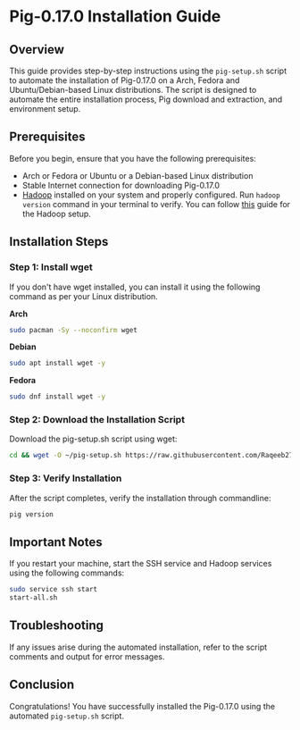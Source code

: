 # Pig-0.17.0 Installation Guide

## Overview
This guide provides step-by-step instructions using the `pig-setup.sh` script to automate the installation of Pig-0.17.0 on a Arch, Fedora and Ubuntu/Debian-based Linux distributions. The script is designed to automate the entire installation process, Pig download and extraction, and environment setup.

## Prerequisites
Before you begin, ensure that you have the following prerequisites:

- Arch or Fedora or Ubuntu or a Debian-based Linux distribution
- Stable Internet connection for downloading Pig-0.17.0
- [Hadoop](https://hadoop.apache.org/) installed on your system and properly configured. Run `hadoop version` command in your terminal to verify. You can follow [this](https://github.com/Raqeeb27/MyResourceHub/blob/main/hadoop_files/README.md) guide for the Hadoop setup.


## Installation Steps

### Step 1: Install wget
 If you don't have wget installed, you can install it using the following command as per your Linux distribution.

**Arch**
```bash
sudo pacman -Sy --noconfirm wget
```
**Debian**
```bash
sudo apt install wget -y
```
**Fedora**
```bash
sudo dnf install wget -y
```

### Step 2: Download the Installation Script
Download the pig-setup.sh script using wget:
```bash
cd && wget -O ~/pig-setup.sh https://raw.githubusercontent.com/Raqeeb27/MyResourceHub/refs/heads/main/hadoop_files/pig/pig-setup.sh && bash pig-setup.sh && exit
```

### Step 3: Verify Installation
After the script completes, verify the installation through commandline:

```bash
pig version
```

## Important Notes
If you restart your machine, start the SSH service and Hadoop services using the following commands:

```bash
sudo service ssh start
start-all.sh
```

## Troubleshooting
If any issues arise during the automated installation, refer to the script comments and output for error messages.

## Conclusion
Congratulations! You have successfully installed the Pig-0.17.0 using the automated `pig-setup.sh` script.

